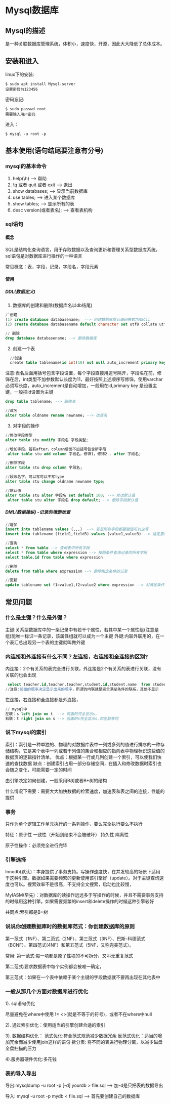 # Mysql数据库

## Mysql的描述

是一种关联数据库管理系统，体积小，速度快，开源，因此大大降低了总体成本。

## 安装和进入

linux下的安装:

```shell
$ sudo apt install Mysql-server
设置密码为123456
```

密码忘记:

```shell
$ sudo passwd root
需要输入用户密码
```

进入：

```shell
$ mysql -u root -p
```

## 基本使用(语句结尾要注意有分号)

### mysql的基本命令

1. help(\h) --> 帮助
2. \q 或者 quit 或者 exit --> 退出
3. show databases; --> 显示当前数据库
4. use tables; --> 进入某个数据库
5. show tables; --> 显示所有的表
6. desc version(或者表名); --> 查看表机构

### sql语句

#### 概念

SQL是结构化查询语言，用于存取数据以及查询更新和管理关系型数据库系统，sql语句是对数据库进行操作的一种语言

常见概念：表，字段，记录，字段名，字段元素

#### 使用

##### DDL(数据定义)

1. 数据库的创建和删除(数据库名以db结尾)

```sql
/`创建 
(1) create database databasename;  --> 创建数据库默认编码格式为ASCii
(2) create database databasename default character set utf8 collate utf8_general_ci; --> 编码格式为utf8

// 删除
drop database databasename; --> 删除数据库
```

2. 创建一个表

```sql
  //创建
  create table tablename(id int(10) not null auto_increment primary key, name varchar(64) not null,age int, score float default 0.0); --> 创建表
```
注意:表名后面用括号包含字段设置，每个字段直接用逗号隔开，字段名在前，修饰在后，int类型不加参数默认长度为11，最好按照上述顺序写修饰，使用varchar必须写长度，auto_increment是自动增加，一般用在id,primary key 是设置主键，一般把id设置为主键

```sql
drop table tablename; --> 删除表
```

```sql
//改名
alter table oldname rename newname; --> 改表名
```
3. 对字段的操作

```sql
//修改字段类型
alter table stu modify 字段名 字段类型; 
```

```sql
//增加字段，若有after，column后面不加括号包含新字段
 alter table stu add column 字段名，修饰1，修饰2.. after 字段名;
```
```sql
//删除字段
alter table stu drop column 字段名;
```

```sql
//段改名字，可以写可以不写type
alter table stu change oldname newname type;
```

```sql
//默认值
alter table stu alter 字段名 set default 100; --> 修改默认值
 alter table stu alter 字段名 drop default; --> 删除字段默认值
```
##### DML(数据操纵) -记录的增删改查

```sql
//增加
insert into tablename values (,,,)  --> 若是所有字段都要赋值可以这写
insert into tablename (field1,field3) values (value1,value3) --> 指定要赋值的字段
```
```sql
//查询
select * from table --> 查询表中所有字段
select * from table where expression --> 按照条件查询记录的所有字段
select table.id from table where expression
```

```sql
//删除
delete from table where expression --> 删除指定条件的记录
```

```sql
//更新
update tablename set f1=value1,f2=value2 where expression --> 对满足条件的记录的对应字段值进行更改
```

## 常见问题

### 什么是主键？什么是外键？

主键:关系型数据库中的一条记录中有若干个属性，若其中某一个属性组(注意是组)能唯一标识一条记录，该属性组就可以成为一个主键 
外键:内联外联用的，在一个表汇总出现另一个表的主键就叫做外键

### 内连接和外连接有什么不同？左连接，右连接和全连接的区别?

内连接：2个有关系的表完全进行关联，外连接是2个有关系的表进行关联，没有关联的也会出现

```sql
 select teacher.id,teacher.teacher,student.id,student.name  from student,teacher where teacher.stu = student.name;
//注意:前面的顺序决定显示出来的顺序，所谓的内联就是完全满足条件的联系，其他不显示
```
左连接，右连接和全连接都是外连接，

```sql
// mysql中
左联：s left join on t  --> 前面的完全显示s，
右联：t right join on s --> 后面的s完全显示s,和左联等同
```
### 说下mysql的索引

索引：索引是一种单独的、物理的对数据库表中一列或多列的值进行排序的一种存储结构，它是某个表中一列或若干列值的集合和相应的指向表中物理标识这些值的数据页的逻辑指针清单。
优点：根据某一行或几列创建一个索引，可以使我们快速的查找数据
缺点：创建索引占用一部分存储空间，在插入和修改数据时索引也会随之变化，可能需要一定的时间

由引擎决定如何创建，一般采用B树或者B+树的结构

什么情况下需要：需要大大加快数据的检索速度，加速表和表之间的连接，性能的提供

###  事务

只作为单个逻辑工作单元执行的一系列操作，要么完全执行要么不执行

特征：原子性 一致性（开始到结束不会被破坏） 持久性   隔离性

原子性操作：必须完全进行完毕

### 引擎选择

Innodb(默认)：本身提供了事务支持。写操作速度快，在并发较高的场景下适用于这种引擎。数据如果需要频繁的更新使用该引擎好（update）。对于主键查询速度也可以。搜索效率不是很高，不支持全文搜索，启动也比较慢，

MyIASM(早先)：对数据库的读操作远远多于写操作的时候，并且不需要事务支持的时候用这种引擎。如果需要频繁的insert和delete操作的时候这种引擎较好

共同点:索引都是B+树

### 说说你创建数据库时的数据库范式：你创建数据库的原则

第一范式（1NF）、第二范式（2NF）、第三范式（3NF）、巴斯-科德范式（BCNF）、第四范式(4NF）和第五范式（5NF，又称完美范式）。


常用: 第一范式:每一项都是原子性项的不可拆分，又叫无重复范式

第二范式:要求数据表中每个实例都会被唯一确定，

第三范式：如果在一个表中依赖于某个主键的字段数据就不要再出现在其他表中

### 一般从那几个方面对数据库进行优化

1). sql语句优化

尽量避免在where中使用 !=    <>(就是不等于的符号)，或者不在where中null

2). 通过索引优化：使用适当的引擎创建合适的索引

3). 数据结构优化：
范式优化:符合范式规范减少数据冗余
反范式优化：适当的增加冗余而减少使用join这样的语句
拆分表: 将不同的表进行物理分离，以减少磁盘全盘扫描的压力

4).服务器硬件优化:多花钱 

### 表的导入导出

导出:mysqldump -u root -p [-d] yourdb > file.sql  --> 加-d是只把表的数据导出

导入: mysql -u root -p mydb < file.sql --> 首先要创建自己的数据库

